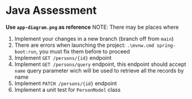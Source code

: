 # Java Assessment

**Use `app-diagram.png` as reference**
NOTE: There may be places where 

1. Implement your changes in a new branch (branch off from `main`)
2. There are errors when launching the project: `.\mvnw.cmd spring-boot:run`, you must fix them before to proceed
3. Implement `GET /persons/{id}` endpoint
4. Implement `GET /persons/query` endpoint, this endpoint should accept `name` query parameter wich will be used to retrieve all the records by name
5. Implement `PATCH /persons/{id}` endpoint
6. Implement a unit test for `PersonModel` class